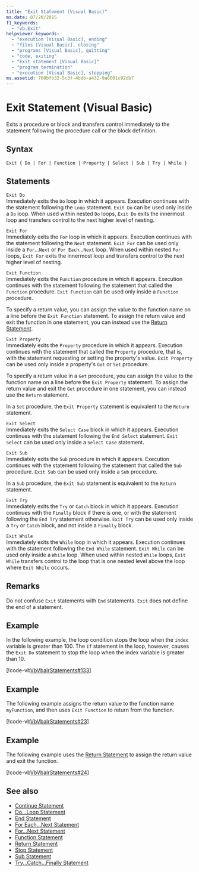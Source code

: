 ```yaml
---
title: "Exit Statement (Visual Basic)"
ms.date: 07/20/2015
f1_keywords: 
  - "vb.Exit"
helpviewer_keywords: 
  - "execution [Visual Basic], ending"
  - "files [Visual Basic], closing"
  - "programs [Visual Basic], quitting"
  - "code, exiting"
  - "Exit statement [Visual Basic]"
  - "program termination"
  - "execution [Visual Basic], stopping"
ms.assetid: 760bfb32-5c3f-4bdb-a432-9a6001c92db7
---
```

# Exit Statement (Visual Basic)
Exits a procedure or block and transfers control immediately to the statement following the procedure call or the block definition.  
  
## Syntax  
  
```  
Exit { Do | For | Function | Property | Select | Sub | Try | While }  
```  
  
## Statements  
 `Exit Do`  
 Immediately exits the `Do` loop in which it appears. Execution continues with the statement following the `Loop` statement. `Exit Do` can be used only inside a `Do` loop. When used within nested `Do` loops, `Exit Do` exits the innermost loop and transfers control to the next higher level of nesting.  
  
 `Exit For`  
 Immediately exits the `For` loop in which it appears. Execution continues with the statement following the `Next` statement. `Exit For` can be used only inside a `For`...`Next` or `For Each`...`Next` loop. When used within nested `For` loops, `Exit For` exits the innermost loop and transfers control to the next higher level of nesting.  
  
 `Exit Function`  
 Immediately exits the `Function` procedure in which it appears. Execution continues with the statement following the statement that called the `Function` procedure. `Exit Function` can be used only inside a `Function` procedure.  
  
 To specify a return value, you can assign the value to the function name on a line before the `Exit Function` statement. To assign the return value and exit the function in one statement, you can instead use the [Return Statement](../../../visual-basic/language-reference/statements/return-statement.md).  
  
 `Exit Property`  
 Immediately exits the `Property` procedure in which it appears. Execution continues with the statement that called the `Property` procedure, that is, with the statement requesting or setting the property's value. `Exit Property` can be used only inside a property's `Get` or `Set` procedure.  
  
 To specify a return value in a `Get` procedure, you can assign the value to the function name on a line before the `Exit Property` statement. To assign the return value and exit the `Get` procedure in one statement, you can instead use the `Return` statement.  
  
 In a `Set` procedure, the `Exit Property` statement is equivalent to the `Return` statement.  
  
 `Exit Select`  
 Immediately exits the `Select Case` block in which it appears. Execution continues with the statement following the `End Select` statement. `Exit Select` can be used only inside a `Select Case` statement.  
  
 `Exit Sub`  
 Immediately exits the `Sub` procedure in which it appears. Execution continues with the statement following the statement that called the `Sub` procedure. `Exit Sub` can be used only inside a `Sub` procedure.  
  
 In a `Sub` procedure, the `Exit Sub` statement is equivalent to the `Return` statement.  
  
 `Exit Try`  
 Immediately exits the `Try` or `Catch` block in which it appears. Execution continues with the `Finally` block if there is one, or with the statement following the `End Try` statement otherwise. `Exit Try` can be used only inside a `Try` or `Catch` block, and not inside a `Finally` block.  
  
 `Exit While`  
 Immediately exits the `While` loop in which it appears. Execution continues with the statement following the `End While` statement. `Exit While` can be used only inside a `While` loop. When used within nested `While` loops, `Exit While` transfers control to the loop that is one nested level above the loop where `Exit While` occurs.  
  
## Remarks  
 Do not confuse `Exit` statements with `End` statements. `Exit` does not define the end of a statement.  
  
## Example  
 In the following example, the loop condition stops the loop when the `index` variable is greater than 100. The `If` statement in the loop, however, causes the `Exit Do` statement to stop the loop when the index variable is greater than 10.  
  
 [!code-vb[VbVbalrStatements#133](~/samples/snippets/visualbasic/VS_Snippets_VBCSharp/VbVbalrStatements/VB/class10.vb#133)]  
  
## Example  
 The following example assigns the return value to the function name `myFunction`, and then uses `Exit Function` to return from the function.  
  
 [!code-vb[VbVbalrStatements#23](~/samples/snippets/visualbasic/VS_Snippets_VBCSharp/VbVbalrStatements/VB/Class1.vb#23)]  
  
## Example  
 The following example uses the [Return Statement](../../../visual-basic/language-reference/statements/return-statement.md) to assign the return value and exit the function.  
  
 [!code-vb[VbVbalrStatements#24](~/samples/snippets/visualbasic/VS_Snippets_VBCSharp/VbVbalrStatements/VB/Class1.vb#24)]  
  
## See also
- [Continue Statement](../../../visual-basic/language-reference/statements/continue-statement.md)
- [Do...Loop Statement](../../../visual-basic/language-reference/statements/do-loop-statement.md)
- [End Statement](../../../visual-basic/language-reference/statements/end-statement.md)
- [For Each...Next Statement](../../../visual-basic/language-reference/statements/for-each-next-statement.md)
- [For...Next Statement](../../../visual-basic/language-reference/statements/for-next-statement.md)
- [Function Statement](../../../visual-basic/language-reference/statements/function-statement.md)
- [Return Statement](../../../visual-basic/language-reference/statements/return-statement.md)
- [Stop Statement](../../../visual-basic/language-reference/statements/stop-statement.md)
- [Sub Statement](../../../visual-basic/language-reference/statements/sub-statement.md)
- [Try...Catch...Finally Statement](../../../visual-basic/language-reference/statements/try-catch-finally-statement.md)
